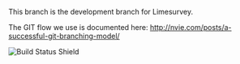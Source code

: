 This branch is the development branch for Limesurvey.

The GIT flow we use is documented here: http://nvie.com/posts/a-successful-git-branching-model/

![Build Status Shield](http://phpci.befound.nl/build-status/image/1?branch=develop "PHPCI Build Status")

